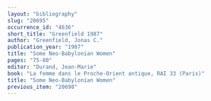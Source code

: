 ```yaml
---
layout: "bibliography"
slug: "20695"
occurrence_id: "4636"
short_title: "Greenfield 1987"
author: "Greenfield, Jonas C."
publication_year: "1987"
title: "Some Neo-Babylonian Women"
pages: "75-80"
editor: "Durand, Jean-Marie"
book: "La femme dans le Proche-Orient antique, RAI 33 (Paris)"
title: "Some Neo-Babylonian Women"
previous_item: "20698"
---
```

